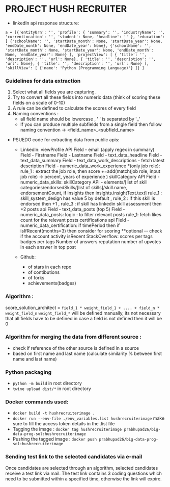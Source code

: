 # PROJECT HUSH RECRUITER


* linkedIn api response structure:

`a = [{'entityUrn': '',
      'profile': {
                          'summary': '',
                          'industryName': '',
                          'currentLocation': '',
                          'student': None,
                          'headline': ''
      },
      'education': [
                          {'schoolName': '',
                           'startDate_month': None, 'startDate_year': None,
                           'endDate_month': None, 'endDate_year': None},
                          {'schoolName': '', 'startDate_month': None,
                           'startDate_year': None, 'endDate_month': None, 'endDate_year': None}
      ],
      'projectView': [
                          {
                              'title': '',
                              'description': '',
                              'url': None},
                          {
                              'title': '',
                              'description': '',
                              'url': None},
                          {
                              'title': '',
                              'description': '',
                              'url': None}
                    ],
      'skillView': [
                    {'name': 'Python (Programming Language)'}
                    ]}
     ]
`
### Guidelines for data extraction
1. Select what all fields you are capturing.
2. Try to convert all these fields into numeric data (think of scoring these fields on a scale of 0-10)
3. A rule can be defined to calculate the scores of every field
4. Naming conventions :
    - all field name should be lowercase , ' ' is separated by '_'
    - If you can produce multiple subfields from a single field then follow naming convention -> <field_name>_<subfield_name>

* PSUEDO code for extracting data from public apis:
  * LinkedIn:
  viewProfile API
  Field - email (apply regex in summary)
  Field - Firstname
  Field - Lastname
  Field - text_data_headline
  Field - text_data_summary
  Field - text_data_work_descriptions - fetch latest description
  Field - numeric_data_work_experience *(only job role):
    rule_1 : extract the job role, then score +=add(match(job role, input job role) -> percent, years of experience )
  skillCategory API
  Field - numeric_data_skills: 
             skillCategory API - elements/[list of skill categories/endorsedSkills/[list of skills]/skill.name, endorsementCount, if insights then insights.insightText.text]
    rule_1 : skill_system_design has value 5 by default , 
    rule_2 : if this skill is endorsed then +1 , 
    rule_3 : if skill has linkedin skill assessment then +2
  posts api
  Field - text_data_posts (top 5)
  Field - numeric_data_posts:
    logic :  to filter relevant posts
    rule_1: fetch likes count for the relevant posts
  certifications api
  Field - numeric_data_certification:
  if timePeriod then if isIfRecent(months=3) then consider for scoring
  **optional -- check if the account activity isRecent
  StackOverflow:
  scores per tags
  badges per tags
  Number of answers
  reputation
  number of upvotes in each answer in top post

  * Github:
    * of stars in each repo
    * of contibutions
    * of forks
    * achievements(badges)

### Algorithm :
score_solution_architect = `field_1 * weight_field_1 + .... + field_n * weight_field_n`
`weight_field_*` will be defined manually, its not necessary that all fields have to be defined in case a field is not defined then it will be 0

### Algorithm for merging the data from different source :
* check if reference of the other source is defined in a source
* based on first name and last name (calculate similarity % between first name and last name)


### Python packaging
* `python -m build` in root directory
* `twine upload dist/*` in root directory

### Docker commands used:
* `docker build -t hushrecruiterimage .`
* `docker run --env-file ./env_variables.list hushrecruiterimage` make sure to fill the access token details in the .list file
* Tagging the image :  `docker tag hushrecruiterimage prabhupad26/big-data-prog-sol:hushrecruiterimage`
* Pushing the tagged image : `docker push prabhupad26/big-data-prog-sol:hushrecruiterimage`

### Sending test link to the selected candidates via e-mail
Once candidates are selected through an algorithm, selected candidates receive a test link via mail. The test link contains 3 coding questions which need to be submitted within a specified time, otherwise the link will expire.

